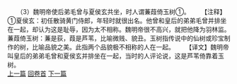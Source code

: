 　　（3）魏明帝使后弟毛曾与夏侯玄共坐，时人谓蒹葭倚玉树①。
　　【注释】①夏侯玄：初任散骑黄门侍郎，年轻时就很出名。他曾和皇后的弟弟毛曾并排坐在一起，却认为这是耻辱，因为太不相称。魏明帝很不高兴，就把他降为羽林监。蒹葭倚玉树：蒹是荻，葭是芦苇，比喻微贱、貌丑。玉树指传说中的仙树或珍宝制作的树，比喻品貌之美。此指两个品貌极不相称的人在一起。
　　【译文】魏明帝叫皇后的弟弟毛曾和夏侯玄并排坐在一起，当时的人评论说，这是芦苇倚靠着玉树。
<br>[上一篇](14_02) [回卷首](14_00) [下一篇](14_04)
